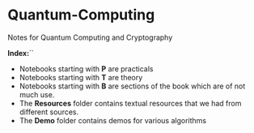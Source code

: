 # Quantum-Computing
Notes for Quantum Computing and Cryptography

**Index:**``

- Notebooks starting with **P** are practicals
- Notebooks starting with **T** are theory
- Notebooks starting with **B** are sections of the book which are of not much use.
- The **Resources** folder contains textual resources that we had from different sources.
- The **Demo** folder contains demos for various algorithms
